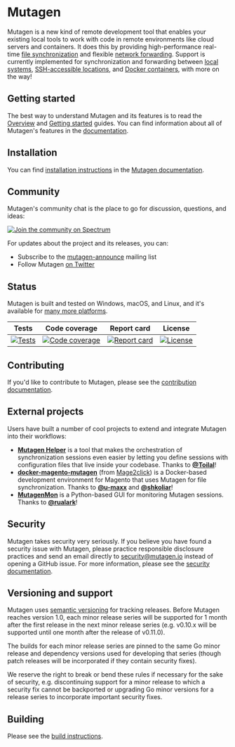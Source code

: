 # Mutagen

Mutagen is a new kind of remote development tool that enables your existing
local tools to work with code in remote environments like cloud servers and
containers. It does this by providing high-performance real-time
[file synchronization](https://mutagen.io/documentation/synchronization) and
flexible [network forwarding](https://mutagen.io/documentation/forwarding).
Support is currently implemented for synchronization and forwarding between
[local systems](https://mutagen.io/documentation/transports/local),
[SSH-accessible locations](https://mutagen.io/documentation/transports/ssh),
and [Docker containers](https://mutagen.io/documentation/transports/docker),
with more on the way!


## Getting started

The best way to understand Mutagen and its features is to read the
[Overview](https://mutagen.io/documentation/introduction) and
[Getting started](https://mutagen.io/documentation/introduction/getting-started)
guides. You can find information about all of Mutagen's features in the
[documentation](https://mutagen.io/documentation).


## Installation

You can find
[installation instructions](https://mutagen.io/documentation/introduction/installation)
in the [Mutagen documentation](https://mutagen.io/documentation).


## Community

Mutagen's community chat is the place to go for discussion, questions, and
ideas:

[![Join the community on Spectrum](https://withspectrum.github.io/badge/badge.svg)](https://spectrum.chat/mutagen)

For updates about the project and its releases, you can:

- Subscribe to the
  [mutagen-announce](https://groups.google.com/forum/#!forum/mutagen-announce)
  mailing list
- Follow Mutagen [on Twitter](https://twitter.com/mutagen_io)


## Status

Mutagen is built and tested on Windows, macOS, and Linux, and it's available for
[many more platforms](https://github.com/mutagen-io/mutagen/releases/latest).

| Tests                               | Code coverage                           | Report card                         | License                                   |
| :---------------------------------: | :-------------------------------------: | :---------------------------------: | :---------------------------------------: |
| [![Tests][tests-badge]][tests-link] | [![Code coverage][cov-badge]][cov-link] | [![Report card][rc-badge]][rc-link] | [![License][license-badge]][license-link] |

[tests-badge]: https://travis-ci.org/mutagen-io/mutagen.svg?branch=master "Test status"
[tests-link]:  https://travis-ci.org/mutagen-io/mutagen "Test status"
[cov-badge]: https://codecov.io/gh/mutagen-io/mutagen/branch/master/graph/badge.svg "Code coverage status"
[cov-link]: https://codecov.io/gh/mutagen-io/mutagen/tree/master/pkg "Code coverage status"
[rc-badge]: https://goreportcard.com/badge/github.com/mutagen-io/mutagen "Report card status"
[rc-link]: https://goreportcard.com/report/github.com/mutagen-io/mutagen "Report card status"
[license-badge]: https://img.shields.io/github/license/mutagen-io/mutagen.svg "MIT licensed"
[license-link]: LICENSE "MIT licensed"


## Contributing

If you'd like to contribute to Mutagen, please see the
[contribution documentation](CONTRIBUTING.md).


## External projects

Users have built a number of cool projects to extend and integrate Mutagen into
their workflows:

- [**Mutagen Helper**](https://github.com/gfi-centre-ouest/mutagen-helper) is a
  tool that makes the orchestration of synchronization sessions even easier by
  letting you define sessions with configuration files that live inside your
  codebase. Thanks to [**@Toilal**](https://github.com/Toilal)!
- [**docker-magento-mutagen**](https://github.com/mage2click/docker-magento-mutagen)
  (from [Mage2click](https://mage2.click/)) is a Docker-based development
  environment for Magento that uses Mutagen for file synchronization. Thanks to
  [**@u-maxx**](https://github.com/u-maxx) and
  [**@shkoliar**](https://github.com/shkoliar)!
- [**MutagenMon**](https://github.com/rualark/MutagenMon) is a Python-based GUI
  for monitoring Mutagen sessions. Thanks to
  [**@rualark**](https://github.com/rualark)!


## Security

Mutagen takes security very seriously. If you believe you have found a security
issue with Mutagen, please practice responsible disclosure practices and send an
email directly to [security@mutagen.io](mailto:security@mutagen.io) instead of
opening a GitHub issue. For more information, please see the
[security documentation](SECURITY.md).


## Versioning and support

Mutagen uses [semantic versioning](https://semver.org/) for tracking releases.
Before Mutagen reaches version 1.0, each minor release series will be supported
for 1 month after the first release in the next minor release series (e.g.
v0.10.x will be supported until one month after the release of v0.11.0).

The builds for each minor release series are pinned to the same Go minor release
and dependency versions used for developing that series (though patch releases
will be incorporated if they contain security fixes).

We reserve the right to break or bend these rules if necessary for the sake of
security, e.g. discontinuing support for a minor release to which a security fix
cannot be backported or upgrading Go minor versions for a release series to
incorporate important security fixes.


## Building

Please see the [build instructions](BUILDING.md).
